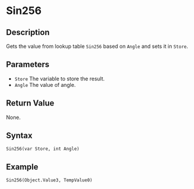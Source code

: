 # Sin256

## Description
Gets the value from lookup table `Sin256` based on `Angle` and sets it in `Store`.

## Parameters
- `Store`
The variable to store the result.
- `Angle`
The value of angle.

## Return Value
None.

## Syntax
```
Sin256(var Store, int Angle)
```

## Example
```
Sin256(Object.Value3, TempValue0)
```